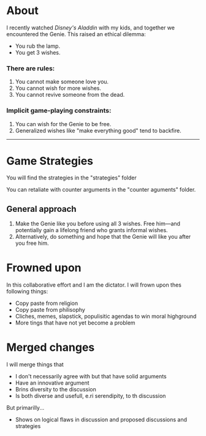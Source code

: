 # About

I recently watched *Disney's Aladdin* with my kids, and together we encountered the Genie. This raised an ethical dilemma:

- You rub the lamp.
- You get 3 wishes.

### There are rules:

1. You cannot make someone love you.  
2. You cannot wish for more wishes.  
3. You cannot revive someone from the dead.

### Implicit game-playing constraints:

1. You can wish for the Genie to be free.  
2. Generalized wishes like "make everything good" tend to backfire.

---

# Game Strategies

You will find the strategies in the "strategies" folder

You can retaliate with counter arguments in the "counter aguments" folder.

## General approach

1. Make the Genie like you before using all 3 wishes. Free him—and potentially gain a lifelong friend who grants informal wishes.  
2. Alternatively, do something and hope that the Genie will like you after you free him.

# Frowned upon

In this collaborative effort and I am the dictator. I will frown upon thes following things:

- Copy paste from religion
- Copy paste from philisophy
- Cliches, memes, slapstick, populisitic agendas to win moral highground
- More tings that have not yet become a problem

# Merged changes

I will merge things that

- I don't necessarily agree with but that have solid arguments
- Have an innovative argument
- Brins diversity to the discussion
- Is both diverse and usefull, e.ri serendipity, to th discussion

But primarilly...

- Shows on logical flaws in discussion and proposed discussions and strategies

